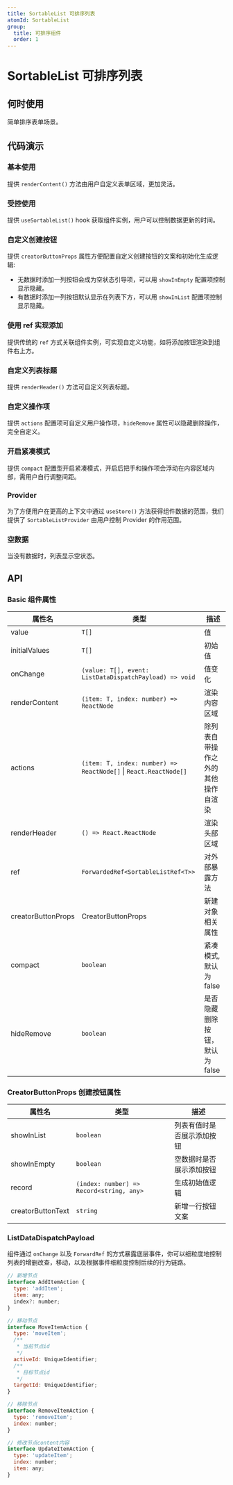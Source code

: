 ```yaml
---
title: SortableList 可排序列表
atomId: SortableList
group:
  title: 可排序组件
  order: 1
---
```


# SortableList 可排序列表

## 何时使用

简单排序表单场景。

## 代码演示

### 基本使用

提供 `renderContent()` 方法由用户自定义表单区域，更加灵活。

<code src="./demos/normal.tsx" ></code>

### 受控使用

提供 `useSortableList()` hook 获取组件实例，用户可以控制数据更新的时间。

<code src="./demos/controlled.tsx" ></code>

### 自定义创建按钮

提供 `creatorButtonProps` 属性方便配置自定义创建按钮的文案和初始化生成逻辑:

- 无数据时添加一列按钮会成为空状态引导项，可以用 `showInEmpty` 配置项控制显示隐藏。
- 有数据时添加一列按钮默认显示在列表下方，可以用 `showInList` 配置项控制显示隐藏。

<code src="./demos/custom.tsx" ></code>

### 使用 ref 实现添加

提供传统的 `ref` 方式关联组件实例，可实现自定义功能，如将添加按钮渲染到组件右上方。

<code src="./demos/ref.tsx" ></code>

### 自定义列表标题

提供 `renderHeader()` 方法可自定义列表标题。

<code src="./demos/header.tsx" ></code>

### 自定义操作项

提供 `actions` 配置项可自定义用户操作项，`hideRemove` 属性可以隐藏删除操作，完全自定义。

<code src="./demos/actions.tsx" ></code>

### 开启紧凑模式

提供 `compact` 配置型开启紧凑模式，开启后把手和操作项会浮动在内容区域内部，需用户自行调整间距。

<code src="./demos/compact.tsx" ></code>

### Provider

为了方便用户在更高的上下文中通过 `useStore()` 方法获得组件数据的范围，我们提供了 `SortableListProvider` 由用户控制 Provider 的作用范围。

<code src="./demos/provider.tsx" ></code>

### 空数据

当没有数据时，列表显示空状态。

<code src="./demos/empty.tsx" ></code>

## API

### Basic 组件属性

| 属性名             | 类型                                                             | 描述                               |
| ------------------ | ---------------------------------------------------------------- | ---------------------------------- |
| value              | `T[]`                                                            | 值                                 |
| initialValues      | `T[]`                                                            | 初始值                             |
| onChange           | `(value: T[], event: ListDataDispatchPayload) => void`           | 值变化                             |
| renderContent      | `(item: T, index: number) => ReactNode`                          | 渲染内容区域                       |
| actions            | `(item: T, index: number) => ReactNode[]` \| `React.ReactNode[]` | 除列表自带操作之外的其他操作自渲染 |
| renderHeader       | `() => React.ReactNode`                                          | 渲染头部区域                       |
| ref                | `ForwardedRef<SortableListRef<T>>`                               | 对外部暴露方法                     |
| creatorButtonProps | CreatorButtonProps                                               | 新建对象相关属性                   |
| compact            | `boolean`                                                        | 紧凑模式, 默认为 false             |
| hideRemove         | `boolean`                                                        | 是否隐藏删除按钮，默认为 false     |

### CreatorButtonProps 创建按钮属性

| 属性名            | 类型                                     | 描述                       |
| ----------------- | ---------------------------------------- | -------------------------- |
| showInList        | `boolean`                                | 列表有值时是否展示添加按钮 |
| showInEmpty       | `boolean`                                | 空数据时是否展示添加按钮   |
| record            | `(index: number) => Record<string, any>` | 生成初始值逻辑             |
| creatorButtonText | `string`                                 | 新增一行按钮文案           |

### ListDataDispatchPayload

组件通过 `onChange` 以及 `ForwardRef` 的方式暴露底层事件，你可以细粒度地控制列表的增删改查，移动，以及根据事件细粒度控制后续的行为链路。

```jsx | pure
// 新增节点
interface AddItemAction {
  type: 'addItem';
  item: any;
  index?: number;
}

// 移动节点
interface MoveItemAction {
  type: 'moveItem';
  /**
   * 当前节点id
   */
  activeId: UniqueIdentifier;
  /**
   * 目标节点id
   */
  targetId: UniqueIdentifier;
}

// 移除节点
interface RemoveItemAction {
  type: 'removeItem';
  index: number;
}

// 修改节点content内容
interface UpdateItemAction {
  type: 'updateItem';
  index: number;
  item: any;
}
```
